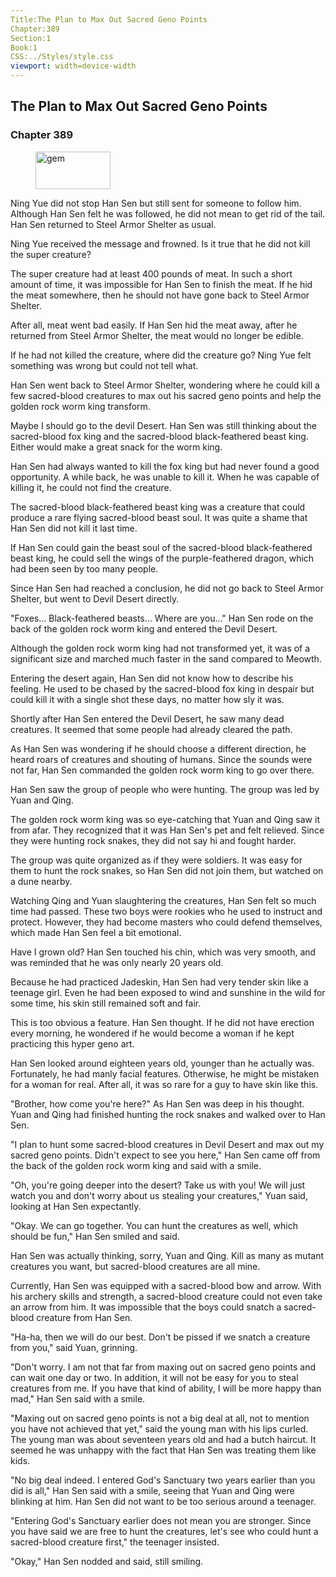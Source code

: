 ```yaml
---
Title:The Plan to Max Out Sacred Geno Points 
Chapter:389 
Section:1 
Book:1 
CSS:../Styles/style.css 
viewport: width=device-width
---
```

  
## The Plan to Max Out Sacred Geno Points
### Chapter 389
  
<figure>
	<img src="../Images/gem.gif" alt="gem" id="gem" width="120" height="60" />
</figure>
  

  
Ning Yue did not stop Han Sen but still sent for someone to follow him. Although Han Sen felt he was followed, he did not mean to get rid of the tail. Han Sen returned to Steel Armor Shelter as usual.

Ning Yue received the message and frowned. Is it true that he did not kill the super creature?

The super creature had at least 400 pounds of meat. In such a short amount of time, it was impossible for Han Sen to finish the meat. If he hid the meat somewhere, then he should not have gone back to Steel Armor Shelter.

After all, meat went bad easily. If Han Sen hid the meat away, after he returned from Steel Armor Shelter, the meat would no longer be edible.

If he had not killed the creature, where did the creature go? Ning Yue felt something was wrong but could not tell what.

Han Sen went back to Steel Armor Shelter, wondering where he could kill a few sacred-blood creatures to max out his sacred geno points and help the golden rock worm king transform.

Maybe I should go to the devil Desert. Han Sen was still thinking about the sacred-blood fox king and the sacred-blood black-feathered beast king. Either would make a great snack for the worm king.

Han Sen had always wanted to kill the fox king but had never found a good opportunity. A while back, he was unable to kill it. When he was capable of killing it, he could not find the creature.

The sacred-blood black-feathered beast king was a creature that could produce a rare flying sacred-blood beast soul. It was quite a shame that Han Sen did not kill it last time.

If Han Sen could gain the beast soul of the sacred-blood black-feathered beast king, he could sell the wings of the purple-feathered dragon, which had been seen by too many people.

Since Han Sen had reached a conclusion, he did not go back to Steel Armor Shelter, but went to Devil Desert directly.

"Foxes… Black-feathered beasts… Where are you…" Han Sen rode on the back of the golden rock worm king and entered the Devil Desert.

Although the golden rock worm king had not transformed yet, it was of a significant size and marched much faster in the sand compared to Meowth.

Entering the desert again, Han Sen did not know how to describe his feeling. He used to be chased by the sacred-blood fox king in despair but could kill it with a single shot these days, no matter how sly it was.

Shortly after Han Sen entered the Devil Desert, he saw many dead creatures. It seemed that some people had already cleared the path.

As Han Sen was wondering if he should choose a different direction, he heard roars of creatures and shouting of humans. Since the sounds were not far, Han Sen commanded the golden rock worm king to go over there.

Han Sen saw the group of people who were hunting. The group was led by Yuan and Qing.

The golden rock worm king was so eye-catching that Yuan and Qing saw it from afar. They recognized that it was Han Sen's pet and felt relieved. Since they were hunting rock snakes, they did not say hi and fought harder.

The group was quite organized as if they were soldiers. It was easy for them to hunt the rock snakes, so Han Sen did not join them, but watched on a dune nearby.

Watching Qing and Yuan slaughtering the creatures, Han Sen felt so much time had passed. These two boys were rookies who he used to instruct and protect. However, they had become masters who could defend themselves, which made Han Sen feel a bit emotional.

Have I grown old? Han Sen touched his chin, which was very smooth, and was reminded that he was only nearly 20 years old.

Because he had practiced Jadeskin, Han Sen had very tender skin like a teenage girl. Even he had been exposed to wind and sunshine in the wild for some time, his skin still remained soft and fair.

This is too obvious a feature. Han Sen thought. If he did not have erection every morning, he wondered if he would become a woman if he kept practicing this hyper geno art.

Han Sen looked around eighteen years old, younger than he actually was. Fortunately, he had manly facial features. Otherwise, he might be mistaken for a woman for real. After all, it was so rare for a guy to have skin like this.

"Brother, how come you're here?" As Han Sen was deep in his thought. Yuan and Qing had finished hunting the rock snakes and walked over to Han Sen.

"I plan to hunt some sacred-blood creatures in Devil Desert and max out my sacred geno points. Didn't expect to see you here," Han Sen came off from the back of the golden rock worm king and said with a smile.

"Oh, you're going deeper into the desert? Take us with you! We will just watch you and don't worry about us stealing your creatures," Yuan said, looking at Han Sen expectantly.

"Okay. We can go together. You can hunt the creatures as well, which should be fun," Han Sen smiled and said.

Han Sen was actually thinking, sorry, Yuan and Qing. Kill as many as mutant creatures you want, but sacred-blood creatures are all mine.

Currently, Han Sen was equipped with a sacred-blood bow and arrow. With his archery skills and strength, a sacred-blood creature could not even take an arrow from him. It was impossible that the boys could snatch a sacred-blood creature from Han Sen.

"Ha-ha, then we will do our best. Don't be pissed if we snatch a creature from you," said Yuan, grinning.

"Don't worry. I am not that far from maxing out on sacred geno points and can wait one day or two. In addition, it will not be easy for you to steal creatures from me. If you have that kind of ability, I will be more happy than mad," Han Sen said with a smile.

"Maxing out on sacred geno points is not a big deal at all, not to mention you have not achieved that yet," said the young man with his lips curled. The young man was about seventeen years old and had a butch haircut. It seemed he was unhappy with the fact that Han Sen was treating them like kids.

"No big deal indeed. I entered God's Sanctuary two years earlier than you did is all," Han Sen said with a smile, seeing that Yuan and Qing were blinking at him. Han Sen did not want to be too serious around a teenager.

"Entering God's Sanctuary earlier does not mean you are stronger. Since you have said we are free to hunt the creatures, let's see who could hunt a sacred-blood creature first," the teenager insisted.

"Okay," Han Sen nodded and said, still smiling.